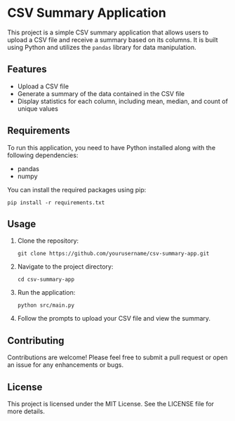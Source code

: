 # CSV Summary Application

This project is a simple CSV summary application that allows users to upload a CSV file and receive a summary based on its columns. It is built using Python and utilizes the `pandas` library for data manipulation.

## Features

- Upload a CSV file
- Generate a summary of the data contained in the CSV file
- Display statistics for each column, including mean, median, and count of unique values

## Requirements

To run this application, you need to have Python installed along with the following dependencies:

- pandas
- numpy

You can install the required packages using pip:

```
pip install -r requirements.txt
```

## Usage

1. Clone the repository:
   ```
   git clone https://github.com/yourusername/csv-summary-app.git
   ```

2. Navigate to the project directory:
   ```
   cd csv-summary-app
   ```

3. Run the application:
   ```
   python src/main.py
   ```

4. Follow the prompts to upload your CSV file and view the summary.

## Contributing

Contributions are welcome! Please feel free to submit a pull request or open an issue for any enhancements or bugs.

## License

This project is licensed under the MIT License. See the LICENSE file for more details.